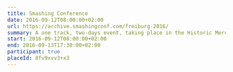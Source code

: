 ```yaml
---
title: Smashing Conference
date: 2016-09-12T08:00:00+02:00
url: https://archive.smashingconf.com/freiburg-2016/
summary: A one track, two-days event, taking place in the Historic Merchants’ Hall, in the lovely old town of Freiburg, Germany.
start: 2016-09-12T08:00:00+02:00
end: 2016-09-13T17:30:00+02:00
participant: true
placeId: 8fv9xvv3+x3
---
```

